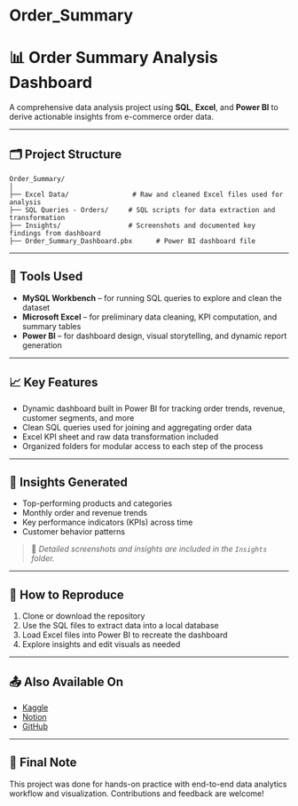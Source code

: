 # Order_Summary


# 📊 Order Summary Analysis Dashboard

A comprehensive data analysis project using **SQL**, **Excel**, and **Power BI** to derive actionable insights from e-commerce order data.

---

## 🗂️ Project Structure

```
Order_Summary/
│
├── Excel Data/                # Raw and cleaned Excel files used for analysis
├── SQL Queries - Orders/     # SQL scripts for data extraction and transformation
├── Insights/                 # Screenshots and documented key findings from dashboard
├── Order_Summary_Dashboard.pbx      # Power BI dashboard file
```

---

## 🔧 Tools Used

- **MySQL Workbench** – for running SQL queries to explore and clean the dataset
- **Microsoft Excel** – for preliminary data cleaning, KPI computation, and summary tables
- **Power BI** – for dashboard design, visual storytelling, and dynamic report generation

---

## 📈 Key Features

- Dynamic dashboard built in Power BI for tracking order trends, revenue, customer segments, and more
- Clean SQL queries used for joining and aggregating order data
- Excel KPI sheet and raw data transformation included
- Organized folders for modular access to each step of the process

---

## 🧠 Insights Generated

- Top-performing products and categories
- Monthly order and revenue trends
- Key performance indicators (KPIs) across time
- Customer behavior patterns

> 📌 *Detailed screenshots and insights are included in the `Insights` folder.*

---

## 🔄 How to Reproduce

1. Clone or download the repository
2. Use the SQL files to extract data into a local database
3. Load Excel files into Power BI to recreate the dashboard
4. Explore insights and edit visuals as needed

---

## 📤 Also Available On

- [Kaggle](https://www.kaggle.com/datasets/titan077/order-summary-power-bi-sql-excel-project) 
- [Notion](https://suave-violet-9da.notion.site/Order-Summary-Project-2357c3b95f90801b929de28a1aaaf969?source=copy_link)
- [GitHub](https://github.com/ShadowRanger100/Order_Summary)

---


## 🏁 Final Note

This project was done for hands-on practice with end-to-end data analytics workflow and visualization. Contributions and feedback are welcome!

```
